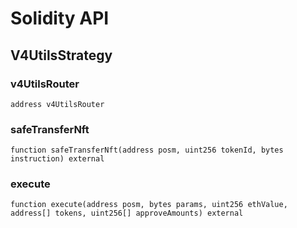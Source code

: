 # Solidity API

## V4UtilsStrategy

### v4UtilsRouter

```solidity
address v4UtilsRouter
```

### safeTransferNft

```solidity
function safeTransferNft(address posm, uint256 tokenId, bytes instruction) external
```

### execute

```solidity
function execute(address posm, bytes params, uint256 ethValue, address[] tokens, uint256[] approveAmounts) external
```

